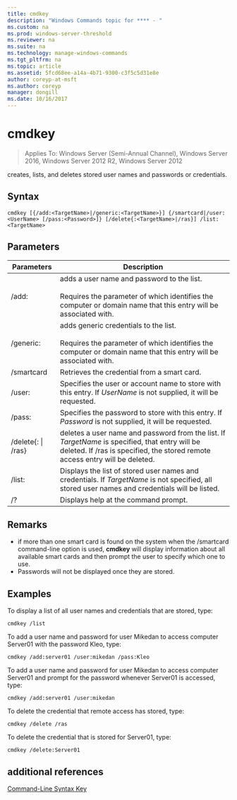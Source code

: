 ```yaml
---
title: cmdkey
description: "Windows Commands topic for **** - "
ms.custom: na
ms.prod: windows-server-threshold
ms.reviewer: na
ms.suite: na
ms.technology: manage-windows-commands
ms.tgt_pltfrm: na
ms.topic: article
ms.assetid: 5fcd68ee-a14a-4b71-9300-c3f5c5d31e8e
author: coreyp-at-msft
ms.author: coreyp
manager: dongill
ms.date: 10/16/2017
---
```

# cmdkey

>Applies To: Windows Server (Semi-Annual Channel), Windows Server 2016, Windows Server 2012 R2, Windows Server 2012

creates, lists, and deletes stored user names and passwords or credentials.

## Syntax
```
cmdkey [{/add:<TargetName>|/generic:<TargetName>}] {/smartcard|/user:<UserName> [/pass:<Password>]} [/delete{:<TargetName>|/ras}] /list:<TargetName>
```
## Parameters
|Parameters|Description|
|-------|--------|
|/add:<TargetName>|adds a user name and password to the list.<br /><br />Requires the parameter of <TargetName> which identifies the computer or domain name that this entry will be associated with.|
|/generic:<TargetName>|adds generic credentials to the list.<br /><br />Requires the parameter of <TargetName> which identifies the computer or domain name that this entry will be associated with.|
|/smartcard|Retrieves the credential from a smart card.|
|/user:<UserName>|Specifies the user or account name to store with this entry. If *UserName* is not supplied, it will be requested.|
|/pass:<Password>|Specifies the password to store with this entry. If *Password* is not supplied, it will be requested.|
|/delete{:<TargetName> &#124; /ras}|deletes a user name and password from the list. If *TargetName* is specified, that entry will be deleted. If /ras is specified, the stored remote access entry will be deleted.|
|/list:<TargetName>|Displays the list of stored user names and credentials. If *TargetName* is not specified, all stored user names and credentials will be listed.|
|/?|Displays help at the command prompt.|
## Remarks
-   if more than one smart card is found on the system when the /smartcard command-line option is used, **cmdkey** will display information about all available smart cards and then prompt the user to specify which one to use.
-   Passwords will not be displayed once they are stored.
## <a name="BKMK_examples"></a>Examples
To display a list of all user names and credentials that are stored, type:
```
cmdkey /list
```
To add a user name and password for user Mikedan to access computer Server01 with the password Kleo, type:
```
cmdkey /add:server01 /user:mikedan /pass:Kleo
```
To add a user name and password for user Mikedan to access computer Server01 and prompt for the password whenever Server01 is accessed, type:
```
cmdkey /add:server01 /user:mikedan
```
To delete the credential that remote access has stored, type:
```
cmdkey /delete /ras
```
To delete the credential that is stored for Server01, type:
```
cmdkey /delete:Server01
```
## additional references
[Command-Line Syntax Key](command-line-syntax-key.md)

